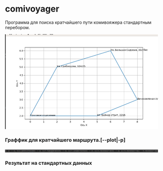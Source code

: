 # comivoyager
Программа для поиска кратчайшего пути комивояжера стандартным перебором.

![alt text](1.png)
### Граффик для кратчайшего маршрута.[--plot|-p]
![alt text](2.png)
### Результат на стандартных данных
